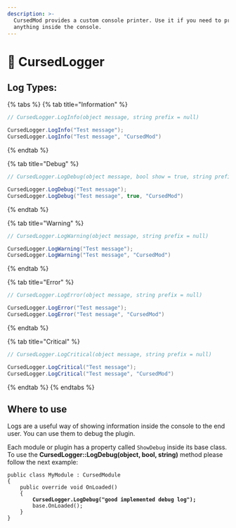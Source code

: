 ```yaml
---
description: >-
  CursedMod provides a custom console printer. Use it if you need to print
  anything inside the console.
---
```


# 📄 CursedLogger

## Log Types:

{% tabs %}
{% tab title="Information" %}
```csharp
// CursedLogger.LogInfo(object message, string prefix = null)

CursedLogger.LogInfo("Test message");
CursedLogger.LogInfo("Test message", "CursedMod")
```
{% endtab %}

{% tab title="Debug" %}
```csharp
// CursedLogger.LogDebug(object message, bool show = true, string prefix = null)

CursedLogger.LogDebug("Test message");
CursedLogger.LogDebug("Test message", true, "CursedMod")
```
{% endtab %}

{% tab title="Warning" %}
```csharp
// CursedLogger.LogWarning(object message, string prefix = null)

CursedLogger.LogWarning("Test message");
CursedLogger.LogWarning("Test message", "CursedMod")
```
{% endtab %}

{% tab title="Error" %}
```csharp
// CursedLogger.LogError(object message, string prefix = null)

CursedLogger.LogError("Test message");
CursedLogger.LogError("Test message", "CursedMod")
```
{% endtab %}

{% tab title="Critical" %}
```csharp
// CursedLogger.LogCritical(object message, string prefix = null)

CursedLogger.LogCritical("Test message");
CursedLogger.LogCritical("Test message", "CursedMod")
```
{% endtab %}
{% endtabs %}

## Where to use

Logs are a useful way of showing information inside the console to the end user. You can use them to debug the plugin.

&#x20;Each module or plugin has a property called `ShowDebug` inside its base class. To use the **CursedLogger::LogDebug(object, bool, string)** method please follow the next example:

<pre class="language-csharp"><code class="lang-csharp">public class MyModule : CursedModule
{
    public override void OnLoaded()
    {
<strong>        CursedLogger.LogDebug("good implemented debug log");
</strong>        base.OnLoaded();
    }
}
</code></pre>
